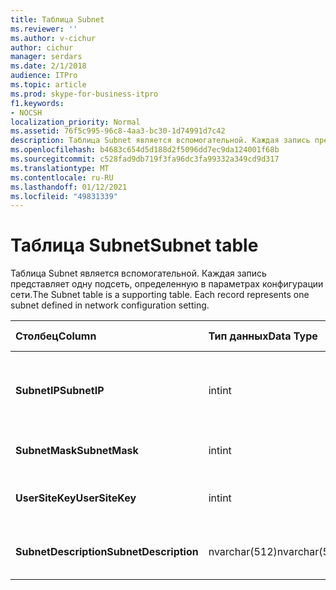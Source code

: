 ```yaml
---
title: Таблица Subnet
ms.reviewer: ''
ms.author: v-cichur
author: cichur
manager: serdars
ms.date: 2/1/2018
audience: ITPro
ms.topic: article
ms.prod: skype-for-business-itpro
f1.keywords:
- NOCSH
localization_priority: Normal
ms.assetid: 76f5c995-96c8-4aa3-bc30-1d74991d7c42
description: Таблица Subnet является вспомогательной. Каждая запись представляет одну подсеть, определенную в параметрах конфигурации сети.
ms.openlocfilehash: b4683c654d5d188d2f5096dd7ec9da124001f68b
ms.sourcegitcommit: c528fad9db719f3fa96dc3fa99332a349cd9d317
ms.translationtype: MT
ms.contentlocale: ru-RU
ms.lasthandoff: 01/12/2021
ms.locfileid: "49831339"
---
```

# <a name="subnet-table"></a><span data-ttu-id="274e3-104">Таблица Subnet</span><span class="sxs-lookup"><span data-stu-id="274e3-104">Subnet table</span></span>
 
<span data-ttu-id="274e3-p102">Таблица Subnet является вспомогательной. Каждая запись представляет одну подсеть, определенную в параметрах конфигурации сети.</span><span class="sxs-lookup"><span data-stu-id="274e3-p102">The Subnet table is a supporting table. Each record represents one subnet defined in network configuration setting.</span></span>
  
|<span data-ttu-id="274e3-107">**Столбец**</span><span class="sxs-lookup"><span data-stu-id="274e3-107">**Column**</span></span>|<span data-ttu-id="274e3-108">**Тип данных**</span><span class="sxs-lookup"><span data-stu-id="274e3-108">**Data Type**</span></span>|<span data-ttu-id="274e3-109">**Ключ/индекс**</span><span class="sxs-lookup"><span data-stu-id="274e3-109">**Key/Index**</span></span>|<span data-ttu-id="274e3-110">**Details**</span><span class="sxs-lookup"><span data-stu-id="274e3-110">**Details**</span></span>|
|:-----|:-----|:-----|:-----|
|<span data-ttu-id="274e3-111">**SubnetIP**</span><span class="sxs-lookup"><span data-stu-id="274e3-111">**SubnetIP**</span></span> <br/> |<span data-ttu-id="274e3-112">int</span><span class="sxs-lookup"><span data-stu-id="274e3-112">int</span></span>  <br/> |<span data-ttu-id="274e3-113">Основной, внешний</span><span class="sxs-lookup"><span data-stu-id="274e3-113">Primary, Foreign</span></span>  <br/> |<span data-ttu-id="274e3-114">Целочисленное представление IP-адреса подсети.</span><span class="sxs-lookup"><span data-stu-id="274e3-114">Integer representation for the subnet IP.</span></span>  <br/> |
|<span data-ttu-id="274e3-115">**SubnetMask**</span><span class="sxs-lookup"><span data-stu-id="274e3-115">**SubnetMask**</span></span> <br/> |<span data-ttu-id="274e3-116">int</span><span class="sxs-lookup"><span data-stu-id="274e3-116">int</span></span>  <br/> ||<span data-ttu-id="274e3-117">Маска подсети.</span><span class="sxs-lookup"><span data-stu-id="274e3-117">Subnet mask.</span></span>  <br/> |
|<span data-ttu-id="274e3-118">**UserSiteKey**</span><span class="sxs-lookup"><span data-stu-id="274e3-118">**UserSiteKey**</span></span> <br/> |<span data-ttu-id="274e3-119">int</span><span class="sxs-lookup"><span data-stu-id="274e3-119">int</span></span>  <br/> |<span data-ttu-id="274e3-120">Внешняя</span><span class="sxs-lookup"><span data-stu-id="274e3-120">Foreign</span></span>  <br/> |<span data-ttu-id="274e3-121">Ссылка из [таблицы UserSite.](usersite.md)</span><span class="sxs-lookup"><span data-stu-id="274e3-121">Referenced from the [UserSite table](usersite.md).</span></span>  <br/> |
|<span data-ttu-id="274e3-122">**SubnetDescription**</span><span class="sxs-lookup"><span data-stu-id="274e3-122">**SubnetDescription**</span></span> <br/> |<span data-ttu-id="274e3-123">nvarchar(512)</span><span class="sxs-lookup"><span data-stu-id="274e3-123">nvarchar(512)</span></span>  <br/> ||<span data-ttu-id="274e3-124">Описание подсети.</span><span class="sxs-lookup"><span data-stu-id="274e3-124">The description for the subnet.</span></span>  <br/> |
   

